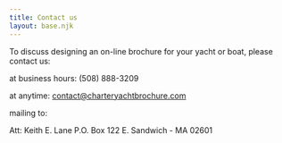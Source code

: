 ```yaml
---
title: Contact us
layout: base.njk
---
```


To discuss designing an on-line brochure for
your yacht or boat, please contact us:

at business hours: (508) 888-3209

at anytime: contact@charteryachtbrochure.com

mailing to:

Att: Keith E. Lane
P.O. Box 122
E. Sandwich - MA
02601

